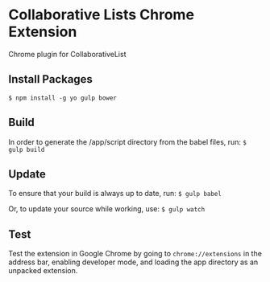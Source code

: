 # Collaborative Lists Chrome Extension
Chrome plugin for CollaborativeList

## Install Packages
`$ npm install -g yo gulp bower`

## Build
In order to generate the /app/script directory from the babel files, run:
`$ gulp build`

## Update
To ensure that your build is always up to date, run:
`$ gulp babel`

Or, to update your source while working, use:
`$ gulp watch`

## Test
Test the extension in Google Chrome by going to `chrome://extensions` in the address bar, enabling developer mode, and loading the app directory as an unpacked extension.
